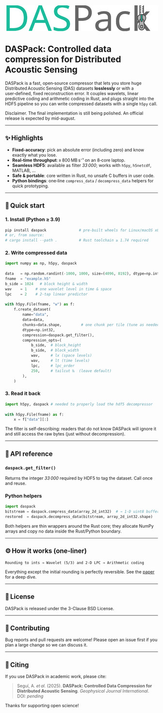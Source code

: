 <p align="center">
  <img src="docs/assets/logo.svg" alt="DASPack Logo" />
</p>

# DASPack: Controlled data compression for Distributed Acoustic Sensing

DASPack is a fast, open‑source compressor that lets you store huge Distributed Acoustic Sensing (DAS) datasets **losslessly** or with a user‑defined, fixed reconstruction error. It couples wavelets, linear predictive coding and arithmetic coding in Rust, and plugs straight into the HDF5 pipeline so you can write compressed datasets with a single `h5py` call.

Disclaimer. The final implementation is still being polished. An official release is expected by mid-august.

---

## ✨ Highlights

- **Fixed‑accuracy**: pick an absolute error (including zero) and know exactly what you lose.
- **Real‑time throughput**: ≥ 800 MB s⁻¹ on an 8‑core laptop.
- **Seamless HDF5**: available as filter *33 000*; works with `h5py`, `h5netcdf`, MATLAB, …
- **Safe & portable**: core written in Rust, no unsafe C buffers in user code.
- **Python bindings**: one‑line `compress_data` / `decompress_data` helpers for quick prototyping.

---

## 🚀 Quick start

### 1. Install (Python ≥ 3.9)

```bash
pip install daspack               # pre‑built wheels for Linux/macOS x86_64 & Apple Silicon
# or, from source:
# cargo install --path .          # Rust toolchain ≥ 1.74 required
```

### 2. Write compressed data

```python
import numpy as np, h5py, daspack

data   = np.random.randint(-1000, 1000, size=(4096, 8192), dtype=np.int32)
fname  = "example.h5"
b_side = 1024   # block height & width
wav    = 1    # one wavelet level in time & space
lpc    = 2    # 2‑tap linear predictor

with h5py.File(fname, "w") as f:
    f.create_dataset(
        name="data",
        data=data,
        chunks=data.shape,         # one chunk per tile (tune as needed)
        dtype=np.int32,
        compression=daspack.get_filter(),
        compression_opts=(
            b_side,  # block_height
            b_side,  # block_width
            wav,     # lx (space levels)
            wav,     # lt (time levels)
            lpc,     # lpc_order
            250,     # tailcut ‰  (leave default)
        ),
    )
```

### 3. Read it back

```python
import h5py, daspack # needed to properly load the hdf5 decompressor

with h5py.File(fname) as f:
    x = f["data"][:]
```

The filter is self‑describing: readers that do not know DASPack will ignore it and still access the raw bytes (just without decompression).

---

## 🧩 API reference

### `daspack.get_filter()`

Returns the integer *33 000* required by HDF5 to tag the dataset. Call once and reuse.

### Python helpers

```python
import daspack
bitstream = daspack.compress_data(array_2d_int32)  # → 1‑D uint8 buffer
restored  = daspack.decompress_data(bitstream, array_2d_int32.shape)
```

Both helpers are thin wrappers around the Rust core; they allocate NumPy arrays and copy no data inside the Rust/Python boundary.

---

## ⚙️ How it works (one‑liner)

```
Rounding to ints → Wavelet (5/3) and 2‑D LPC → Arithmetic coding
```

Everything except the initial rounding is perfectly reversible. See the [paper](docs/about.md) for a deep dive.

---

## 📄 License

DASPack is released under the 3-Clause BSD License.

---

## 🤝 Contributing

Bug reports and pull requests are welcome! Please open an issue first if you plan a large change so we can discuss it.

---

## 📣 Citing

If you use DASPack in academic work, please cite:

> Seguí, A. *et al.* (2025). **DASPack: Controlled Data Compression for Distributed Acoustic Sensing**. *Geophysical Journal International*.\
> DOI: *pending*

Thanks for supporting open science!

